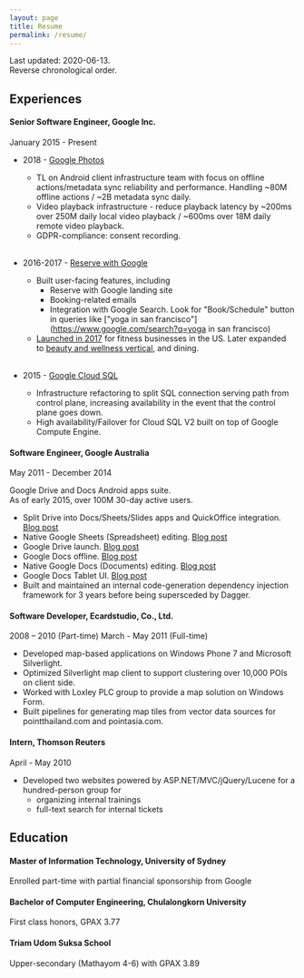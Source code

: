 ```yaml
---
layout: page
title: Resume
permalink: /resume/
---
```


Last updated: 2020-06-13.
<br>Reverse chronological order.

## Experiences

#### Senior Software Engineer, Google Inc.
January 2015 - Present

  * 2018 - [Google Photos](https://photos.google.com)
    * TL on Android client infrastructure team with focus on offline actions/metadata
sync reliability and performance. Handling ~80M offline actions / ~2B metadata
sync daily.
    * Video playback infrastructure - reduce playback latency by ~200ms over 250M
daily local video playback / ~600ms over 18M daily remote video playback.
    * GDPR-compliance: consent recording.
    <br><br>

  * 2016-2017 - [Reserve with Google](https://www.google.com/maps/reserve/)
    * Built user-facing features, including
      * Reserve with Google landing site
      * Booking-related emails
      * Integration with Google Search. Look for "Book/Schedule" button in queries
        like ["yoga in san francisco"](https://www.google.com/search?q=yoga in san francisco)
    * [Launched in 2017](https://archive.is/4RNbt) for fitness businesses in the
      US. Later expanded to
      [beauty and wellness vertical](https://archive.is/NZvpz), and dining.
    <br><br>

  * 2015 - [Google Cloud SQL](https://cloud.google.com/sql/)
    * Infrastructure refactoring to split SQL connection serving path from control
      plane, increasing availability in the event that the control plane goes down.
    * High availability/Failover for Cloud SQL V2 built on top of Google Compute Engine.

#### Software Engineer, Google Australia
May 2011 - December 2014

Google Drive and Docs Android apps suite.<br>
As of early 2015, over 100M 30-day active users.

  * Split Drive into Docs/Sheets/Slides apps and QuickOffice integration.
    [Blog post](https://archive.is/M8M5D)
  * Native Google Sheets (Spreadsheet) editing. [Blog post](https://archive.is/k0u7g)
  * Google Drive launch. [Blog post](https://archive.is/EX2sC)
  * Google Docs offline. [Blog post](https://archive.is/zthtl)
  * Native Google Docs (Documents) editing. [Blog post](https://archive.is/4Vm4S)
  * Google Docs Tablet UI. [Blog post](https://archive.is/zkNFI)
  * Built and maintained an internal code-generation dependency injection framework
    for 3 years before being supersceded by Dagger.

#### Software Developer, Ecardstudio, Co., Ltd.
2008 – 2010 (Part-time) March - May 2011 (Full-time)

  * Developed map-based applications on Windows Phone 7 and Microsoft
    Silverlight.
  * Optimized Silverlight map client to support clustering over 10,000 POIs
    on client side.
  * Worked with Loxley PLC group to provide a map solution on Windows Form.
  * Built pipelines for generating map tiles from vector data sources for
    pointthailand.com and pointasia.com.

#### Intern, Thomson Reuters
April - May 2010

  * Developed two websites powered by ASP.NET/MVC/jQuery/Lucene for a
    hundred-person group for 
    * organizing internal trainings
    * full-text search for internal tickets

## Education

#### Master of Information Technology, University of Sydney
Enrolled part-time with partial financial sponsorship from Google

#### Bachelor of Computer Engineering, Chulalongkorn University
First class honors, GPAX 3.77

#### Triam Udom Suksa School
Upper-secondary (Mathayom 4-6) with GPAX 3.89
